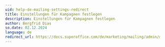 ```yaml
---
uid: help-de-mailing-settings-redirect
title: Einstellungen für Kampagnen festlegen
description: Einstellungen für Kampagnen festlegen
author: Bergfrid Dias
so.date: 02.12.2024
language: de
redirect_url: https://docs.superoffice.com/de/marketing/mailing/admin/define-settings-for-mailings.html
---
```

